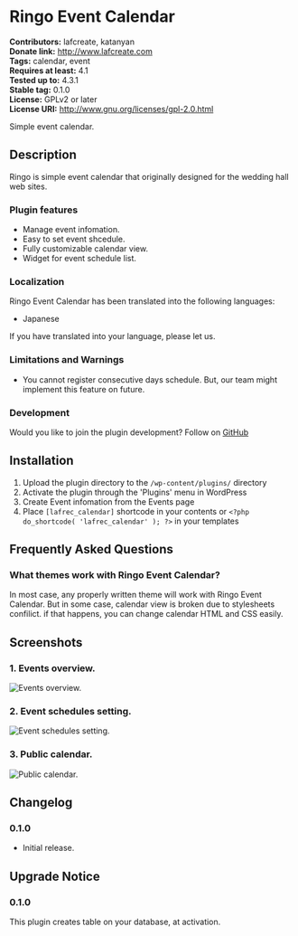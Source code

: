 # Ringo Event Calendar #
**Contributors:** lafcreate, katanyan  
**Donate link:** http://www.lafcreate.com  
**Tags:** calendar, event  
**Requires at least:** 4.1  
**Tested up to:** 4.3.1  
**Stable tag:** 0.1.0  
**License:** GPLv2 or later  
**License URI:** http://www.gnu.org/licenses/gpl-2.0.html  

Simple event calendar.

## Description ##

Ringo is simple event calendar that originally designed for the wedding hall web sites.

### Plugin features ###

* Manage event infomation.
* Easy to set event shcedule.
* Fully customizable calendar view.
* Widget for event schedule list.

### Localization ###

Ringo Event Calendar has been translated into the following languages:

* Japanese

If you have translated into your language, please let us.

### Limitations and Warnings ###

* You cannot register consecutive days schedule. But, our team might implement this feature on future.

### Development ###

Would you like to join the plugin development?
Follow on [GitHub](https://github.com/)

## Installation ##

1. Upload the plugin directory to the `/wp-content/plugins/` directory
2. Activate the plugin through the 'Plugins' menu in WordPress
3. Create Event infomation from the Events page
4. Place `[lafrec_calendar]` shortcode in your contents or `<?php do_shortcode( 'lafrec_calendar' ); ?>` in your templates

## Frequently Asked Questions ##

### What themes work with Ringo Event Calendar? ###

In most case, any properly written theme will work with Ringo Event Calendar.
But in some case, calendar view is broken due to stylesheets confilict.
if that happens, you can change calendar HTML and CSS easily.

## Screenshots ##

### 1. Events overview. ###
![Events overview.](http://s.wordpress.org/extend/plugins/ringo-event-calendar/screenshot-1.png)

### 2. Event schedules setting. ###
![Event schedules setting.](http://s.wordpress.org/extend/plugins/ringo-event-calendar/screenshot-2.png)

### 3. Public calendar. ###
![Public calendar.](http://s.wordpress.org/extend/plugins/ringo-event-calendar/screenshot-3.png)


## Changelog ##

### 0.1.0 ###
* Initial release.

## Upgrade Notice ##

### 0.1.0 ###
This plugin creates table on your database, at activation.

